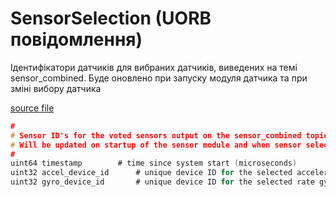 # SensorSelection (UORB повідомлення)

Ідентифікатори датчиків для вибраних датчиків, виведених на темі sensor_combined.
Буде оновлено при запуску модуля датчика та при зміні вибору датчика

[source file](https://github.com/PX4/PX4-Autopilot/blob/main/msg/SensorSelection.msg)

```c
#
# Sensor ID's for the voted sensors output on the sensor_combined topic.
# Will be updated on startup of the sensor module and when sensor selection changes
#
uint64 timestamp		# time since system start (microseconds)
uint32 accel_device_id		# unique device ID for the selected accelerometers
uint32 gyro_device_id		# unique device ID for the selected rate gyros

```
